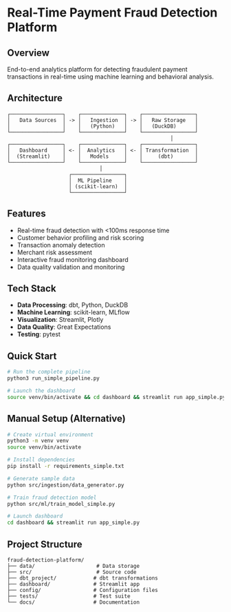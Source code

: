 # Real-Time Payment Fraud Detection Platform

## Overview
End-to-end analytics platform for detecting fraudulent payment transactions in real-time using machine learning and behavioral analysis.

## Architecture

```
┌─────────────────┐    ┌──────────────┐    ┌─────────────────┐
│   Data Sources  │ -> │   Ingestion  │ -> │   Raw Storage   │
│                 │    │   (Python)   │    │   (DuckDB)      │
└─────────────────┘    └──────────────┘    └─────────────────┘
                                                     │
┌─────────────────┐    ┌──────────────┐    ┌─────────────────┐
│   Dashboard     │ <- │  Analytics   │ <- │ Transformation  │
│  (Streamlit)    │    │   Models     │    │     (dbt)       │
└─────────────────┘    └──────────────┘    └─────────────────┘
                              │
                    ┌─────────────────┐
                    │  ML Pipeline    │
                    │ (scikit-learn)  │
                    └─────────────────┘
```

## Features
- Real-time fraud detection with <100ms response time
- Customer behavior profiling and risk scoring
- Transaction anomaly detection
- Merchant risk assessment
- Interactive fraud monitoring dashboard
- Data quality validation and monitoring

## Tech Stack
- **Data Processing**: dbt, Python, DuckDB
- **Machine Learning**: scikit-learn, MLflow
- **Visualization**: Streamlit, Plotly
- **Data Quality**: Great Expectations
- **Testing**: pytest

## Quick Start
```bash
# Run the complete pipeline
python3 run_simple_pipeline.py

# Launch the dashboard
source venv/bin/activate && cd dashboard && streamlit run app_simple.py
```

## Manual Setup (Alternative)
```bash
# Create virtual environment
python3 -m venv venv
source venv/bin/activate

# Install dependencies
pip install -r requirements_simple.txt

# Generate sample data
python src/ingestion/data_generator.py

# Train fraud detection model
python src/ml/train_model_simple.py

# Launch dashboard
cd dashboard && streamlit run app_simple.py
```

## Project Structure
```
fraud-detection-platform/
├── data/                    # Data storage
├── src/                     # Source code
├── dbt_project/            # dbt transformations
├── dashboard/              # Streamlit app
├── config/                 # Configuration files
├── tests/                  # Test suite
└── docs/                   # Documentation
```